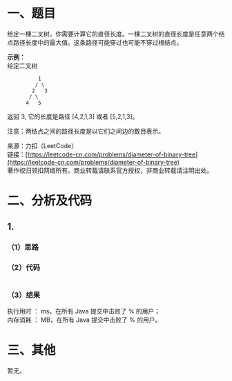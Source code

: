 # 一、题目
给定一棵二叉树，你需要计算它的直径长度。一棵二叉树的直径长度是任意两个结点路径长度中的最大值。这条路径可能穿过也可能不穿过根结点。   
   
**示例：**   
给定二叉树   
```
          1
         / \
        2   3
       / \     
      4   5    
```
返回 3, 它的长度是路径 [4,2,1,3] 或者 [5,2,1,3]。   
   
注意：两结点之间的路径长度是以它们之间边的数目表示。   
   
来源：力扣（LeetCode）   
链接：[https://leetcode-cn.com/problems/diameter-of-binary-tree](https://leetcode-cn.com/problems/diameter-of-binary-tree)   
著作权归领扣网络所有。商业转载请联系官方授权，非商业转载请注明出处。   
# 二、分析及代码    
## 1. 
### （1）思路
  
### （2）代码
```Java

```
### （3）结果
执行用时 ： ms，在所有 Java 提交中击败了 % 的用户；    
内存消耗 ： MB，在所有 Java 提交中击败了 % 的用户。      
# 三、其他
暂无。  
